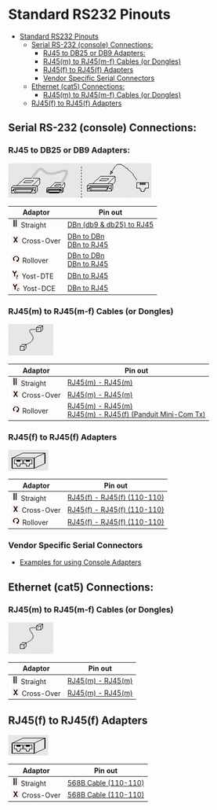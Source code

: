 # Standard RS232 Pinouts

- [Standard RS232 Pinouts](#standard-rs232-pinouts)
  - [Serial RS-232 (console) Connections:](#serial-rs-232-console-connections)
    - [RJ45 to DB25 or DB9 Adapters:](#rj45-to-db25-or-db9-adapters)
    - [RJ45(m) to RJ45(m-f) Cables (or Dongles)](#rj45m-to-rj45m-f-cables-or-dongles)
    - [RJ45(f) to RJ45(f) Adapters](#rj45f-to-rj45f-adapters)
    - [Vendor Specific Serial Connectors](#vendor-specific-serial-connectors)
  - [Ethernet (cat5) Connections:](#ethernet-cat5-connections)
    - [RJ45(m) to RJ45(m-f) Cables (or Dongles)](#rj45m-to-rj45m-f-cables-or-dongles-1)
  - [RJ45(f) to RJ45(f) Adapters](#rj45f-to-rj45f-adapters-1)

## Serial RS-232 (console) Connections: 

### RJ45 to DB25 or DB9 Adapters: 

<img src="img/db259-rj45.png">

| Adaptor | Pin out |
|--|--|
<img src="img/straight.png" alt="straight"> Straight | [DBn (db9 & db25) to RJ45](img/DBn_db9-db25_toRJ45.gif)
<img src="img/cross.png" alt="x-over"> Cross-Over | [DBn to DBn](img/x-DBntoDBn.gif) <br> [DBn to RJ45](img/x-DBntoRJ45.gif)
<img src="img/roll.png" alt="Rollover"> Rollover| [DBn to DBn](img/G-DBntoDBn.gif) <br> [DBn to RJ45](img/G-DBntoRJ45.gif)
<img src="img/yostt.png" alt="yost-dte"> Yost-DTE | [DBn to RJ45](img/Yt-DBntoRJ45.gif)
<img src="img/yostc.png" alt="yost-dce"> Yost-DCE | [DBn to RJ45](img/Yc-DBntoRJ45.gif)

### RJ45(m) to RJ45(m-f) Cables (or Dongles)

<img src="img/dongle.png">

| Adaptor | Pin out |
|--|--|
<img src="img/straight.png"> Straight | [RJ45(m) - RJ45(m)](img/con-II-RJ45m-RJ45m.gif)
<img src="img/cross.png"> Cross-Over | [RJ45(m) - RJ45(m)](img/con-X-RJ45m-RJ45m.gif)
<img src="img/roll.png"> Rollover | [RJ45(m) - RJ45(m)](img/con-G-RJ45m-RJ45m.gif)<br> [RJ45(m) - RJ45(f) (Panduit Mini-Com Tx)](con-g-rj45m-rj45f-panduit-mini-com-tx.md)

### RJ45(f) to RJ45(f) Adapters

<img src="img/adaptor.png">

| Adaptor | Pin out |
|--|--|
<img src="img/straight.png"> Straight | [RJ45(f) - RJ45(f) (110-110)](img/con-II-RJ45f-RJ45f_110-110.gif)
<img src="img/cross.png"> Cross-Over | [RJ45(f) - RJ45(f) (110-110)](img/con-X-RJ45f-RJ45f_110-110.gif)
<img src="img/roll.png"> Rollover | [RJ45(f) - RJ45(f) (110-110)](img/con-G-RJ45f-RJ45f_110-110.gif)

### Vendor Specific Serial Connectors
- [Examples for using Console Adapters](img/examp000.gif)

## Ethernet (cat5) Connections: 

### RJ45(m) to RJ45(m-f) Cables (or Dongles)

<img src="img/dongle.png">

| Adaptor | Pin out |
|--|--|
<img src="img/straight.png" alt="straight"> Straight | [RJ45(m) - RJ45(m)](img/eth-II-RJ45m-RJ45m.gif)
<img src="img/cross.png" alt="x-over"> Cross-Over | [RJ45(m) - RJ45(m)](img/eth-X-RJ45m-RJ45m.gif)

## RJ45(f) to RJ45(f) Adapters

<img src="img/adaptor.png">

| Adaptor | Pin out |
|--|--|
<img src="img/straight.png"> Straight | [568B Cable (110-110)](img/eth-II-568BCable110-110.gif)
<img src="img/cross.png"> Cross-Over | [568B Cable (110-110)](img/eth-X-568BCable110-110.gif)